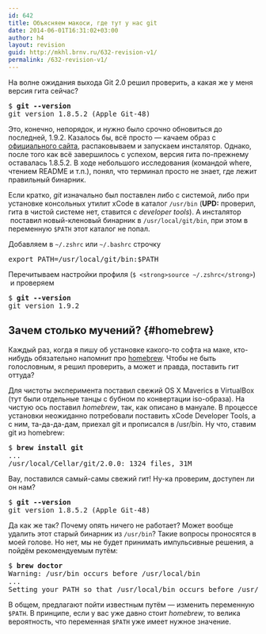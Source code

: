 ```yaml
---
id: 642
title: Объясняем макоси, где тут у нас git
date: 2014-06-01T16:31:02+03:00
author: h4
layout: revision
guid: http://mkhl.brnv.ru/632-revision-v1/
permalink: /632-revision-v1/
---
```

На волне ожидания выхода Git 2.0 решил проверить, а какая же у меня версия гита сейчас?

<pre>$ <strong>git --version</strong>
git version 1.8.5.2 (Apple Git-48)</pre>

Это, конечно, непорядок, и нужно было срочно обновиться до последней, 1.9.2. Казалось бы, всё просто — качаем образ с [официального сайта](http://git-scm.com), распаковываем и запускаем инсталятор. Однако, после того как всё завершилось с успехом, версия гита по-прежнему оставалась 1.8.5.2. В ходе небольшого исследования (командой where, чтением README и т.п.), понял, что терминал просто не знает, где лежит правильный бинарник.

Если кратко, _git_ изначально был поставлен либо с системой, либо при установке консольных утилит xCode в каталог `/usr/bin` (**UPD:** проверил, гита в чистой системе нет, ставится с _developer tools_). А инсталятор  поставил новый-кленовый бинарник в `/usr/local/git/bin`, при этом в переменную `$PATH` этот каталог не попал.

Добавляем в `~/.zshrc` или `~/.bashrc` строчку

<pre>export PATH=/usr/local/git/bin:$PATH</pre>

Перечитываем настройки профиля (`$ <strong>source ~/.zshrc</strong>`)  и проверяем

<pre>$ <strong>git --version</strong>
git version 1.9.2</pre>

## Зачем столько мучений? {#homebrew}

Каждый раз, когда я пишу об установке какого-то софта на маке, кто-нибудь обязательно напомнит про [homebrew](http://brew.sh/). Чтобы не быть голословным, я решил проверить, а может и правда, поставить гит оттуда?

Для чистоты эксперимента поставил свежий OS X Maverics в VirtualBox (тут были отдельные танцы с бубном по конвертации iso-образа). На чистую ось поставил _homebrew_, так, как описано в мануале. В процессе установки неожиданно потребовали поставить xCode Developer Tools, а с ним, та-да-да-дам, приехал git и прописался в /usr/bin. Ну что, ставим git из homebrew:

<pre>$ <strong>brew install git</strong>
...
/usr/local/Cellar/git/2.0.0: 1324 files, 31M</pre>

Вау, поставился самый-самы свежий гит! Ну-ка проверим, доступен ли он нам?

<pre>$ <strong>git --version</strong>
git version 1.8.5.2 (Apple Git-48)</pre>

Да как же так? Почему опять ничего не работает? Может вообще удалить этот старый бинарник из `/usr/bin`? Такие вопросы проносятся в моей голове. Но нет, мы не будет принимать импульсивные решения, а пойдём рекомендуемым путём:

<pre>$ <strong>brew doctor</strong>
Warning: /usr/bin occurs before /usr/local/bin
...
Setting your PATH so that /usr/local/bin occurs before /usr/bin.</pre>

В общем, предлагают пойти известным путём — изменить переменную `$PATH`. В принципе, если у вас уже давно стоит _homebrew_, то велика вероятность, что переменная `$PATH` уже имеет нужное значение.
